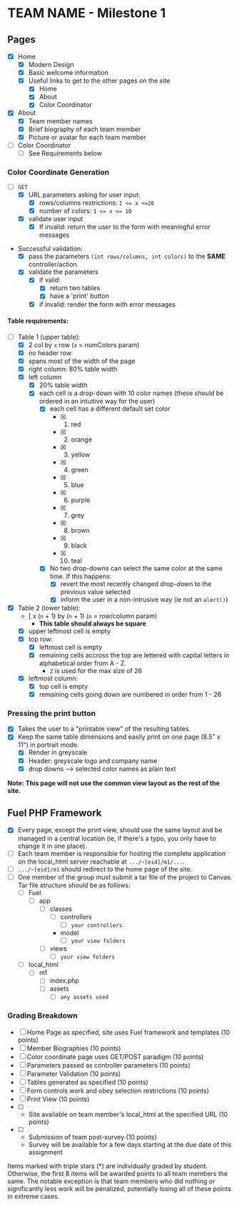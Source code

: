 # TEAM NAME - Milestone 1

## Pages

- [x] Home
  - [x] Modern Design
  - [x] Basic welcome information
  - [x] Useful links to get to the other pages on the site
    - [x] Home
    - [x] About
    - [x] Color Coordinator
- [x] About
  - [x] Team member names
  - [x] Brief biography of each team member
  - [x] Picture or avatar for each team member
- [ ] Color Coordinator
  - [ ] See Requirements below

### Color Coordinate Generation

- [ ] `GET`
  - [x] URL parameters asking for user input:
    - [x] rows/columns restrictions: `1 <= x <=26`
    - [x] number of colors: `1 <= x <= 10`
  - [x] validate user input
    - [x] If invalid: return the user to the form with meaningful error messages
- Successful validation:
  - [x] pass the parameters `(int rows/columns, int colors)` to the **SAME** controller/action
  - [x] validate the parameters
    - [x] if valid:
      - [x] return two tables
      - [x] have a 'print' button
    - [x] if invalid: render the form with error messages

#### Table requirements:

- [ ] Table 1 (upper table):
  - [x] 2 col by `x` row (`x` = numColors param)
  - [x] no header row
  - [x] spans most of the width of the page
  - [x] right column: 80% table width
  - [x] left column
    - [x] 20% table width
    - [x] each cell is a drop-down with 10 color names (these should be ordered in an intuitive way for the user)
      - [x] each cell has a different default set color
        - [x] 1.  red
        - [x] 2.  orange
        - [x] 3.  yellow
        - [x] 4.  green
        - [x] 5.  blue
        - [x] 6.  purple
        - [x] 7.  grey
        - [x] 8.  brown
        - [x] 9.  black
        - [x] 10. teal
      - [x] No two drop-downs can select the same color at the same time. If this happens:
        - [x] revert the most recently changed drop-down to the previous value selected
        - [x] inform the user in a non-intrusive way (ie not an `alert()`)
- [x] Table 2 (lower table):
  - [ x (`n` + 1) by (`n` + 1) (`n` = row/column param)
    - **This table should always be square**
  - [x] upper leftmost cell is empty
  - [x] top row:
    - [x] leftmost cell is empty
    - [x] remaining cells accross the top are lettered with capital letters in alphabetical order from A - Z.
      - `Z` is used for the max size of 26
  - [x] leftmost column:
    - [x] top cell is empty
    - [x] remaining cells going down are numbered in order from 1 - 26

### Pressing the print button

- [x] Takes the user to a "printable view" of the resulting tables.
- [x] Keep the same table dimensions and easily print on one page (8.5" x 11") in portrait mode.
  - [x] Render in greyscale
  - [x] Header: greyscale logo and company name
  - [x] drop downs --> selected color names as plain text

**Note: This page will not use the common view layout as the rest of the site.**

## Fuel PHP Framework

- [x] Every page, except the print view, should use the same layout and be managed in a central location (ie, if there's a typo, you only have to change it in one place).
- [ ] Each team member is responsible for hosting the complete application on the local_html server reachable at `.../~[eid]/m1/...`.
- [ ] `.../~[eid]/m1` should redirect to the home page of the site.
- [ ] One member of the group must submit a tar file of the project to Canvas. Tar file structure should be as follows:
  - [ ] Fuel
    - [ ] app
      - [ ] classes
        - [ ] controllers
          - [ ] `your controllers`
        - model
          - [ ] `your view folders`
      - [ ] views
        - [ ] `your view folders`
  - [ ] local_html
    - [ ] m1
      - [ ] index.php
      - [ ] assets
        - [ ] `any assets used`

### Grading Breakdown

- [ ] Home Page as specified, site uses Fuel framework and templates (10 points)
- [ ] Member Biographies (10 points)
- [ ] Color coordinate page uses GET/POST paradigm (10 points)
- [ ] Parameters passed as controller parameters (10 points)
- [ ] Parameter Validation (10 points)
- [ ] Tables generated as specified (10 points)
- [ ] Form controls work and obey selection restrictions (10 points)
- [ ] Print View (10 points)
- [ ] - Site available on team member's local_html at the specified URL (10 points)
- [ ] - Submission of team post-survey (10 points)
  * Survey will be available for a few days starting at the due date of this assignment

Items marked with triple stars (\*) are individually graded by student. Otherwise, the first 8 items will be awarded points to all team members the same. The notable exception is that team members who did nothing or significantly less work will be penalized, potentially losing all of these points in extreme cases.
